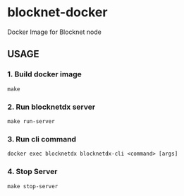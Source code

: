 # blocknet-docker
Docker Image for Blocknet node

## USAGE

### 1. Build docker image
```
make
```

### 2. Run blocknetdx server
```
make run-server
```

### 3. Run cli command
```
docker exec blocknetdx blocknetdx-cli <command> [args]
```

### 4. Stop Server
```
make stop-server
```
